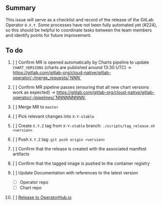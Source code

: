 ## Summary

This issue will serve as a checklist and record of the release of the GitLab Operator `0.X.Y`. Some processes have not been fully automated yet (#224), so this should be helpful to coordinate tasks between the team members and identify points for future improvement.

## To do

1. [ ] Confirm MR is opened automatically by Charts pipeline to update `CHART_VERSIONS` (charts are published around 13:30 UTC) -> https://gitlab.com/gitlab-org/cloud-native/gitlab-operator/-/merge_requests/`NNN`
1. [ ] Confirm MR pipeline passes (ensuring that all new chart versions work as expected) -> https://gitlab.com/gitlab-org/cloud-native/gitlab-operator/-/pipelines/`NNNNNNNNN`
1. [ ] Merge MR to `master`
1. [ ] Pick relevant changes into `X-Y-stable`
1. [ ] Create `X.Y.Z` tag from `X-Y-stable` branch: `./scripts/tag_release.sh <version>`
1. [ ] Push `X.Y.Z` tag: `git push origin <version>`
1. [ ] Confirm that the release is created with the associated manifest artifacts
1. [ ] Confirm that the tagged image is pushed to the container registry
1. [ ] Update Documentation with references to the latest version

   * [ ] Operator repo
   * [ ] Chart repo
1. [ ] [Release to OperatorHub.io](doc/developer/operatorhub_publishing.md)
